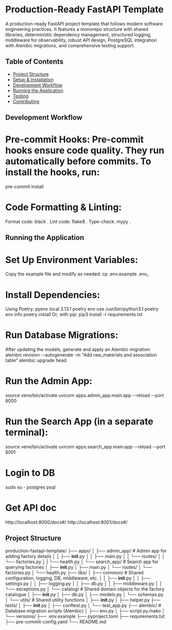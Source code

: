 # Production-Ready FastAPI Template

A production-ready FastAPI project template that follows modern software engineering practices. It features a monorepo structure with shared libraries, deterministic dependency management, structured logging, middleware for observability, robust API design, PostgreSQL integration with Alembic migrations, and comprehensive testing support.

## Table of Contents

- [Project Structure](#project-structure)
- [Setup & Installation](#setup--installation)
- [Development Workflow](#development-workflow)
- [Running the Application](#running-the-application)
- [Testing](#testing)
- [Contributing](#contributing)


## Development Workflow
# Pre-commit Hooks: Pre-commit hooks ensure code quality. They run automatically before commits. To install the hooks, run:
pre-commit install

# Code Formatting & Linting:
Format code: black .
Lint code: flake8 .
Type-check: mypy .

## Running the Application
# Set Up Environment Variables:

Copy the example file and modify as needed:
cp .env.example .env_<environment>

# Install Dependencies:
Using Poetry:
pyenv local 3.13.1
poetry env use /usr/bin/python3.1
poetry env info
poetry install
Or, with pip:
pip3 install -r requirements.txt

# Run Database Migrations:

After updating the models, generate and apply an Alembic migration:
alembic revision --autogenerate -m "Add raw_materials and association table"
alembic upgrade head

# Run the Admin App:
source venv/bin/activate
uvicorn apps.admin_app.main:app --reload --port 8000

# Run the Search App (in a separate terminal):
source venv/bin/activate
uvicorn apps.search_app.main:app --reload --port 8001

# Login to DB
sudo su - postgres
psql 

# Get API doc
http://localhost:8000/docs#/
http://localhost:8001/docs#/


## Project Structure
production-fastapi-template/
├── apps/
│   ├── admin_app/                   # Admin app for adding factory details
│   │   ├── __init__.py
│   │   ├── main.py
│   │   └── routes/
│   │       └── factories.py
│   |       └── health.py
│   └── search_app/                  # Search app for querying factories
│       ├── __init__.py
│       ├── main.py
│       └── routes/
│           └── factories.py
│           └── health.py
├── libs/
│   ├── common/                      # Shared configuration, logging, DB, middleware, etc.
│   │   ├── __init__.py
│   │   ├── settings.py
│   │   ├── logging.py
│   │   ├── db.py
│   │   ├── middleware.py
│   │   └── exceptions.py
│   └── catalog/                     # Shared domain objects for the factory catalogue
│       ├── __init__.py
│       ├── db.py
│       ├── models.py
│       └── schemas.py
│   └── utils/                      # Shared utility functions
│       ├── __init__.py
│       ├── helper.py
├── tests/
│   ├── __init__.py
│   ├── conftest.py
│   └── test_app.py
├── alembic/                         # Database migration scripts (Alembic)
│   ├── env.py
│   ├── script.py.mako
│   └── versions/
├── .env.example
├── pyproject.toml
├── requirements.txt
├── pre-commit-config.yaml
└── README.md
